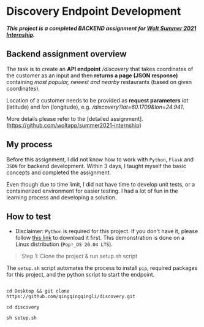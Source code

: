 # Discovery Endpoint Development
***This project is a completed BACKEND assignment for [Wolt Summer 2021 Internship](https://github.com/woltapp/summer2021-internship).***

## Backend assignment overview

The task is to create an **API endpoint** */discovery* that takes coordinates of the customer as an input and then **returns a page (JSON response)** containing *most popular, newest and nearby* restaurants (based on given coordinates).

Location of a customer needs to be provided as **request parameters** *lat* (latitude) and *lon* (longitude), e.g. */discovery?lat=60.1709&lon=24.941*.

More details please refer to the [detailed assignment].(https://github.com/woltapp/summer2021-internship)

## My process

Before this assignment, I did not know how to work with `Python`, `Flask` and `JSON` for backend development. Within 3 days, I taught myself the basic concepts and completed the assignment. 

Even though due to time limit, I did not have time to develop unit tests, or a containerized environment for easier testing. I had a lot of fun in the learning process and developing a solution.

## How to test

- Disclaimer: `Python` is required for this project. If you don't have it, please follow [this link](https://www.python.org/downloads/) to download it first. This demonstration is done on a Linux distribution (```Pop!_OS 20.04 LTS```).

> Step 1: Clone the project & run setup.sh script

The `setup.sh` script automates the process to install `pip`, required packages for this project, and the python script to start the endpoint.

```shell

cd Desktop && git clone https://github.com/qingqingqingli/discovery.git

cd discovery

sh setup.sh

```

